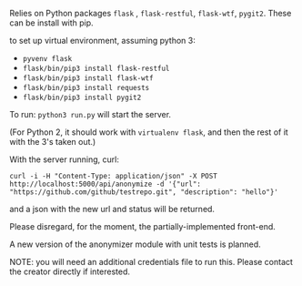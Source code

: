 Relies on Python packages `flask` , `flask-restful`, `flask-wtf`, `pygit2`. These can be install with pip.


to set up virtual environment, assuming python 3:
* `pyvenv flask`
* `flask/bin/pip3 install flask-restful`
* `flask/bin/pip3 install flask-wtf`
* `flask/bin/pip3 install requests`
* `flask/bin/pip3 install pygit2`

To run: `python3 run.py` will start the server.

(For Python 2, it should work with `virtualenv flask`, and then the rest of it
with the 3's taken out.)

With the server running, curl:

`curl -i -H "Content-Type: application/json" -X POST http://localhost:5000/api/anonymize -d '{"url": "https://github.com/github/testrepo.git", "description": "hello"}'`

and a json with the new url and status will be returned.

Please disregard, for the moment, the partially-implemented front-end.

A new version of the anonymizer module with unit tests is planned.

NOTE: you will need an additional credentials file to run this. Please contact the creator directly if interested.
